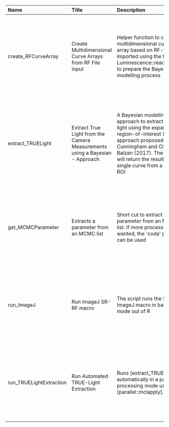 

| Name                    | Title                                                                           | Description                                                                                                                                                                                                                                 | Version | m.Date | m.Time | Author                                                                                                              | Citation                                                                                                                                                                                                                                                                                                |
|:------------------------|:--------------------------------------------------------------------------------|:--------------------------------------------------------------------------------------------------------------------------------------------------------------------------------------------------------------------------------------------|:--------|:-------|:-------|:--------------------------------------------------------------------------------------------------------------------|:--------------------------------------------------------------------------------------------------------------------------------------------------------------------------------------------------------------------------------------------------------------------------------------------------------|
| create_RFCurveArray     | Create Multidimensional Curve Arrays from RF File input                         | Helper function to create a multidimensional curve array based on RF-file input imported using the function  Luminescence::read_RF2R()  to prepare the Bayesian modelling process                                                           | 0.1.0   | NA     | NA     | Sebastian Kreutzer, Geography & Earth Sciences, Aberystwyth University (United Kingdom) -  , RLum Developer Team | Kreutzer, S., 2021. create_RFCurveArray(): Create Multidimensional Curve Arrays from RF File input. Function version 0.1.0. In: Kreutzer, S., Mittelstrass, D., 2021. RLumSTARR: Spatially Resolved Radiofluorescence Analysis (EXPERIMENTAL PACKAGE). R package version 0.1.0.9000-82.                 |
| extract_TRUELight       | Extract True Light from the Camera Measurements using a Bayesian -  Approach | A Bayesian modelling approach to extract the true light using the expanding region-of-interest (ROI) approach proposed by Cunningham and Clark-Balzan (2017). The function will return the results for a  single  curve from a  single  ROI | 0.1.0   | NA     | NA     | Sebastian Kreutzer, Geography & Earth Sciences, Aberystwyth University (United Kingdom) -  , RLum Developer Team | Kreutzer, S., 2021. extract_TRUELight(): Extract True Light from the Camera Measurements using a Bayesian Approach. Function version 0.1.0. In: Kreutzer, S., Mittelstrass, D., 2021. RLumSTARR: Spatially Resolved Radiofluorescence Analysis (EXPERIMENTAL PACKAGE). R package version 0.1.0.9000-82. |
| get_MCMCParameter       | Extracts a parameter from an MCMC list                                          | Short cut to extract a parameter from an MCMC list. If more processing is wanted, the  'coda'  package can be used                                                                                                                          | 0.1.0   | NA     | NA     | Sebastian Kreutzer, Geography & Earth Sciences, Aberystwyth University (United Kingdom) -  , RLum Developer Team | Kreutzer, S., 2021. get_MCMCParameter(): Extracts a parameter from an MCMC list. Function version 0.1.0. In: Kreutzer, S., Mittelstrass, D., 2021. RLumSTARR: Spatially Resolved Radiofluorescence Analysis (EXPERIMENTAL PACKAGE). R package version 0.1.0.9000-82.                                    |
| run_ImageJ              | Run ImageJ SR-RF macro                                                          | The script runs the SR-RF ImageJ macro in batch mode out of R                                                                                                                                                                               | 0.1.0   | NA     | NA     | Sebastian Kreutzer, Geography & Earth Sciences, Aberystwyth University (United Kingdom) -  , RLum Developer Team | Kreutzer, S., 2021. run_ImageJ(): Run ImageJ SR-RF macro. Function version 0.1.0. In: Kreutzer, S., Mittelstrass, D., 2021. RLumSTARR: Spatially Resolved Radiofluorescence Analysis (EXPERIMENTAL PACKAGE). R package version 0.1.0.9000-82.                                                           |
| run_TRUELightExtraction | Run Automated TRUE-Light Extraction                                             | Runs [extract_TRUELight] automatically in a parallel processing mode using [parallel::mclapply].                                                                                                                                            | 0.1.0   | NA     | NA     | Sebastian Kreutzer, Geography & Earth Sciences, Aberystwyth University (United Kingdom) -  , RLum Developer Team | Kreutzer, S., 2021. run_TRUELightExtraction(): Run Automated TRUE-Light Extraction. Function version 0.1.0. In: Kreutzer, S., Mittelstrass, D., 2021. RLumSTARR: Spatially Resolved Radiofluorescence Analysis (EXPERIMENTAL PACKAGE). R package version 0.1.0.9000-82.                                 |

